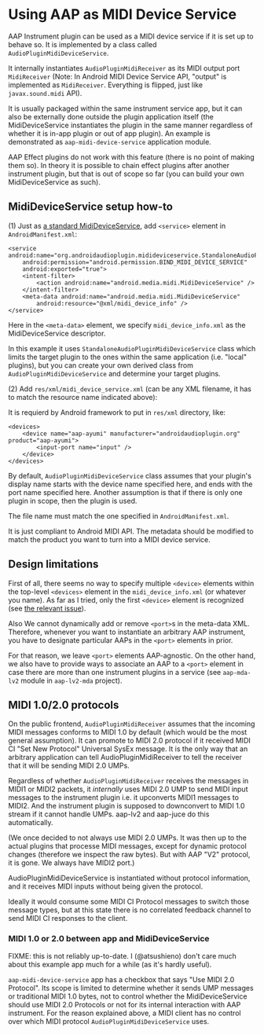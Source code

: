 # Using AAP as MIDI Device Service

AAP Instrument plugin can be used as a MIDI device service if it is set up to behave so. It is implemented by a class called `AudioPluginMidiDeviceService`.

It internally instantiates `AudioPluginMidiReceiver` as its MIDI output port `MidiReceiver` (Note: In Android MIDI Device Service API, "output" is implemented as `MidiReceiver`. Everything is flipped, just like `javax.sound.midi` API).

It is usually packaged within the same instrument service app, but it can also be externally done outside the plugin application itself (the MidiDeviceService instantiates the plugin in the same manner regardless of whether it is in-app plugin or out of app plugin). An example is demonstrated as `aap-midi-device-service` application module.

AAP Effect plugins do not work with this feature (there is no point of making them so). In theory it is possible to chain effect plugins after another instrument plugin, but that is out of scope so far (you can build your own MidiDeviceService as such).

## MidiDeviceService setup how-to

(1) Just as [a standard MidiDeviceService](https://developer.android.com/reference/android/media/midi/package-summary#manifest_files), add `<service>` element in `AndroidManifest.xml`:

```
<service android:name="org.androidaudioplugin.midideviceservice.StandaloneAudioPluginMidiDeviceService"
    android:permission="android.permission.BIND_MIDI_DEVICE_SERVICE"
    android:exported="true">
    <intent-filter>
        <action android:name="android.media.midi.MidiDeviceService" />
    </intent-filter>
    <meta-data android:name="android.media.midi.MidiDeviceService"
        android:resource="@xml/midi_device_info" />
</service>
```

Here in the `<meta-data>` element, we specify `midi_device_info.xml` as the MidiDeviceService descriptor.

In this example it uses `StandaloneAudioPluginMidiDeviceService` class which limits the target plugin to the ones within the same application (i.e. "local" plugins), but you can create your own derived class from `AudioPluginMidiDeviceService` and determine your target plugins.

(2) Add `res/xml/midi_device_service.xml` (can be any XML filename, it has to match the resource name indicated above):

It is requierd by Android framework to put in `res/xml` directory, like:

```
<devices>
    <device name="aap-ayumi" manufacturer="androidaudioplugin.org" product="aap-ayumi">
        <input-port name="input" />
    </device>
</devices>
```

By default, `AudioPluginMidiDeviceService` class assumes that your plugin's display name starts with the device name specified here, and ends with the port name specified here. Another assumption is that if there is only one plugin in scope, then the plugin is used.

The file name must match the one specified in `AndroidManifest.xml`.

It is just compliant to Android MIDI API. The metadata should be modified to match the product you want to turn into a MIDI device service.

## Design limitations

First of all, there seems no way to specify multiple `<device>` elements within the top-level `<devices>` element in the `midi_device_info.xml` (or whatever you name). As far as I tried, only the first `<device>` element is recognized (see [the relevant issue](https://github.com/atsushieno/android-audio-plugin-framework/issues/91)).

Also We cannot dynamically add or remove `<port>`s in the meta-data XML. Therefore, whenever you want to instantiate an arbitrary AAP instrument, you have to designate particular AAPs in the `<port>` elements in prior.

For that reason, we leave `<port>` elements AAP-agnostic. On the other hand, we also have to provide ways to associate an AAP to a `<port>` element in case there are more than one instrument plugins in a service (see `aap-mda-lv2` module in `aap-lv2-mda` project).

## MIDI 1.0/2.0 protocols

On the public frontend, `AudioPluginMidiReceiver` assumes that the incoming MIDI messages conforms to MIDI 1.0 by default (which would be the most general assumption).
It can promote to MIDI 2.0 protocol if it received MIDI CI "Set New Protocol" Universal SysEx message. It is the only way that an arbitrary application can tell AudioPluginMidiReceiver to tell the receiver that it will be sending MIDI 2.0 UMPs.

Regardless of whether `AudioPluginMidiReceiver` receives the messages in MIDI1 or MIDI2 packets, it *internally* uses MIDI 2.0 UMP to send MIDI input messages to the instrument plugin i.e. it upconverts MIDI1 messages to MIDI2.
And the instrument plugin is supposed to downconvert to MIDI 1.0 stream if it cannot handle UMPs. aap-lv2 and aap-juce do this automatically.

(We once decided to not always use MIDI 2.0 UMPs. It was then up to the actual plugins that processe MIDI messages, except for dynamic protocol changes (therefore we inspect the raw bytes). But with AAP "V2" protocol, it is gone. We always have MIDI2 port.)

AudioPluginMidiDeviceService is instantiated without protocol information, and it receives MIDI inputs without being given the protocol.

Ideally it would consume some MIDI CI Protocol messages to switch those message types, but at this state there is no correlated feedback channel to send MIDI CI responses to the client.

### MIDI 1.0 or 2.0 between app and MidiDeviceService

FIXME: this is not reliably up-to-date. I (@atsushieno) don't care much about this example app much for a while (as it's hardly useful).

`aap-midi-device-service` app has a checkbox that says "Use MIDI 2.0 Protocol". Its scope is limited to determine whether it sends UMP messages or traditional MIDI 1.0 bytes, not to control whether the MidiDeviceService should use MIDI 2.0 Protocols or not for its internal interaction with AAP instrument. For the reason explained above, a MIDI client has no control over which MIDI protocol `AudioPluginMidiDeviceService` uses.
